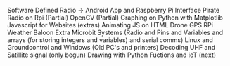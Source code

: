 Software Defined Radio -> Android App and Raspberry Pi Interface
Pirate Radio on Rpi (Partial)
OpenCV (Partial)
Graphing on Python with Matplotlib
Javascript for Websites (extras)
Animating JS on HTML
Drone GPS
RPi Weather Baloon
Extra Microbit Systems (Radio and Pins and Variables and arrays (for storing integers and variables) and serial comms)
Linux and Groundcontrol and Windows (Old PC's and printers)
Decoding UHF and Satillite signal (only begun)
Drawing with Python Fuctions and ioT (next)
